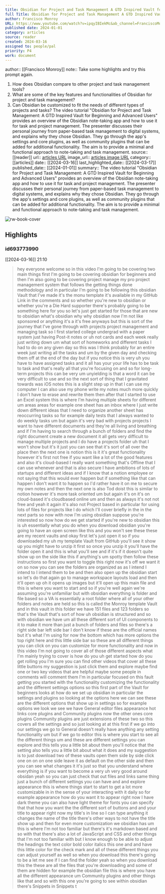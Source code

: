 ```yaml
---
title: Obsidian for Project and Task Management A GTD Inspired Vault for Beginning and Advanced Users
full Title: Obsidian for Project and Task Management A GTD Inspired Vault for Beginning and Advanced Users
author: Francisco Monroy
URL: https://www.youtube.com/watch?v=ipqyIBIekMc&ab_channel=FranciscoMonroy
published date: 2024-01-01
category: articles
source: reader
created: 2024-03-16
assigned to: people/pal
priority: P4
work: document
---
```

author:: [[Francisco Monroy]]
note:: Take some highlights and try this prompt again.
1. How does Obsidian compare to other project and task management tools?
2. What are some of the key features and functionalities of Obsidian for project and task management?
3. Can Obsidian be customized to fit the needs of different types of projects and tasks?
The video tutorial "Obsidian for Project and Task Management: A GTD Inspired Vault for Beginning and Advanced Users" provides an overview of the Obsidian note-taking app and how to use it for task and project management. The presenter discusses their personal journey from paper-based task management to digital systems, and explains why they chose Obsidian. They go through the app's settings and core plugins, as well as community plugins that can be added for additional functionality. The aim is to provide a minimal and functional approach to note-taking and task management.
source:: [[reader]]
url:: [articles URL](https://www.youtube.com/watch?v=ipqyIBIekMc&ab_channel=FranciscoMonroy)
image_url:: [articles image URL](https://i.ytimg.com/vi/ipqyIBIekMc/maxresdefault.jpg)
category:: [[articles]]
date:: [[2024-03-16]]
last_highlighted_date:: [[2024-03-17]]
published_date:: [[2024-01-01]]
summary:: The video tutorial "Obsidian for Project and Task Management: A GTD Inspired Vault for Beginning and Advanced Users" provides an overview of the Obsidian note-taking app and how to use it for task and project management. The presenter discusses their personal journey from paper-based task management to digital systems, and explains why they chose Obsidian. They go through the app's settings and core plugins, as well as community plugins that can be added for additional functionality. The aim is to provide a minimal and functional approach to note-taking and task management.

![rw-book-cover](https://i.ytimg.com/vi/ipqyIBIekMc/maxresdefault.jpg)

## Highlights
### id693773990
[[2024-03-16]] 21:10
> hey everyone welcome so in this video I'm going to be covering two main things first I'm going to be covering obsidian for beginners and then I'm also going to be covering project manage my pro project management system that follows the getting things done methodology and in particular I'm going to be following this obsidian Vault that I've made it's the monu template it's available in my GitHub Link in the comments and so whether you're new to obsidian or whether you're a Die Hard supporter there's probably going to be
> something here for you so let's just get started for those that are new to obsidian what's obsidian why why obsidian now I'm not like sponsored or anything it's a it's free anyways but this is sort of the journey that I've gone through with projects project management and managing task so I first started college undergrad with a paper system just having Post-it notes or uh not cards and each week really just writing down
> um what sort of homeworks and different tasks I had to do on any given day so this was I think probably for an entire week just writing all the tasks and um by the given day and checking them off at the end of the day but if you notice this is very uh you have to have assigned tasks and it all has your your life has to be task to task and that's really all that you're focusing on and so for long-term projects this can be very
> um unyielding is that a word it can be very difficult to use and so the next sort of thing that I gravitated towards was iOS notes this is a slight step up in that I can use my computer I can also use my phone write my notes much more quickly I don't have to erase and rewrite them then after that I started to use an Excel system this is where I'm having multiple sheets for different um areas areas for example one sheet has an
> inbox where I just write down different ideas that I need to organize another sheet has reoccurring tasks so for example daily tests that I always wanted to do weekly tasks um but again it's very bad with projects projects I want to have different documents and they're all living and breathing and if I'm having to search through a bunch of folders and find the right document create a new document it all gets very difficult to manage multiple projects
> and I do have a projects folder uh that I won't show but it's it just you can see that it's sort of all over the place then the next one is notion this is it it's great functionality however it's first not free if you want like a lot of the good features and also it's cloud-based I really want something that's Offline that I can use whenever and that is also secure I have ambitions of lots of startups and different ideas
> and if I know that a notion employee or not saying that this would ever happen but if something like that can happen I don't want it to happen so I'd rather have it on me to secure my own notes and then the next one is also Tod doist this is similar to notion however it's more task oriented um but again it's on it's on cloud-based it's cloudbased online um and then as always it's not not free and
> yeah it again it's also not Project based in particular for using lots of files for projects like I do which I'll cover briefly in the in the next parts so now with now I'm using obsidian suppose you're interested so now how do we get started if you're new to obsidian this is uh essentially what you do when you download obsidian you're going to have an open screen like this
> and you won't see these these are my recent vaults and okay first let's just open it so if you downloaded my uh my template Vault from GitHub you'll see it show up you might have to unzip it first so once you unzip it you'll have the folder open it and this is what you'll see and if it's if it doesn't quite show up on the side like this if anything's
> um spotty then follow these instructions so first you want to toggle this right now it's off we want it on so now you can see the folders are organized as as I intend I intend to I intend them to be and then also open up the obsidian start so let's do that again go to manage workspace layouts load and then it'll open up oh it opens up images but it'll
> open up this main file and this is where you want to start and so if you're well again we're assuming you're unfamiliar but with obsidian everything is folder and file based so a VA is essentially a root folder where all of your other folders and notes are held so this is called the Monroy template Vault and in this vault in this folder we have 151 files and 123
> folders so that's the Vault that's sort of how uh obsidian is structured and so with obsidian we have um all these different sort of UI components to it to make it more than just a bunch of folders and files so there's a right side bar left side bar I don't know if these are the official names but it's what I'm using for now the bottom which
> has more options the top right here and this little side bar so these are all different things you can click on you can customize for more functionality and now in this video I'm not going to cover all of those different aspects what I'm mainly trying to cover is how do you uh get started how do you get rolling you I'm sure you can find other videos that cover all these little buttons my suggestion is just click them and explore maybe find one or two key
> videos that are helpful maybe some people in comments will comment them I'm in particular focused on this fault getting you started with the functionality customizing the functionality and the different settings options so this first part of the Vault for beginners looks at how do we set up obsidian in particular the settings and
> plugins so looking at the options here we can see these are the different options that show up in settings so for example options we look we see we have General editor files appearance hot links core plugins and Community plugins now the other ones core plugins Community plugins are just extensions of these two so this covers all the settings and so just looking at at this first if we go into our settings we go to General doesn't really have anything
> any setting functionality um but if we go to editor this is where you start to see all the different things um and these are different settings you can explore and this tells you a little bit about them you'll notice that the setting also tells you a little bit about what it does and my suggestion is to just download two of these vaults open them side by side click one on on on one side
> leave it as default on the other side and then you can see what changes it it's just so that you understand where everything is if you want to become a very uh very good around obsidan yeah so you can just check that out files and links same thing just a bunch of different settings you can have and and explore
> appearance this is where things start to start to get a lot more customizable in in the sense of your interacting with it daily so for example appearance how do you want it to appear right now I have dark theme you can also have light theme for fonts you can specify that that how you want
> the the different sort of buttons and and your title to appear right now my title's in line so I can type anything it changes the name of the title there's other ways to not have the title show up and then for even more customization we obsidian has um this is where I'm not too familiar but there's it's markdown based and so with that
> there's also a lot of JavaScript and CSS and other things that I'm not too familiar with but I know enough to be able to adjust the headings the text color bold color italics this one and and have this little color for the check mark and all of these different things you can adjust yourself as well so when you download this there's going to be a let me see if I can find the
> folder yeah so when you download this the these are all the files that you're downloading and some of them are hidden for example the obsidian file this is where you have all the different appearance um Community plugins and other things like that and so with this one you're going to see within obsidian there's Snippets in Snippets t


